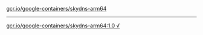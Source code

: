 [gcr.io/google-containers/skydns-arm64](https://hub.docker.com/r/anjia0532/skydns-arm64/tags/) 

----
[gcr.io/google-containers/skydns-arm64:1.0 √](https://hub.docker.com/r/anjia0532/skydns-arm64/tags/)

